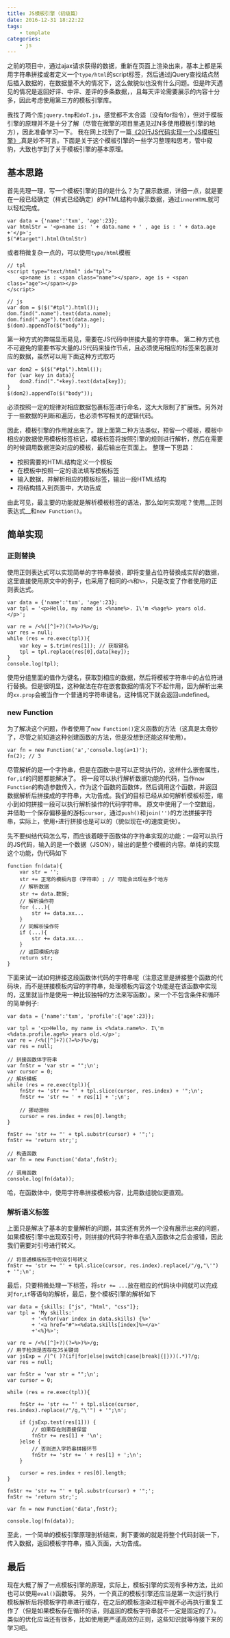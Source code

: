 ```yaml
---
title: JS模板引擎（初级篇）
date: 2016-12-31 18:22:22
tags:
	- template
categories:
	- js
---
```


之前的项目中，通过ajax请求获得的数据，重新在页面上渲染出来，基本上都是采用字符串拼接或者定义一个`type/html`的script标签，然后通过jQuery查找结点然后插入数据的，在数据量不大的情况下，这么做貌似也没有什么问题。但是昨天遇见的情况是返回好评、中评、差评的多条数据，，且每天评论需要展示的内容十分多，因此考虑使用第三方的模板引擎库。

<!--more-->
我找了两个库`jquery.tmp`和`doT.js`，感觉都不太合适（没有for指令），但对于模板引擎的原理并不是十分了解（尽管在微擎的项目里遇见过N多使用模板引擎的地方），因此准备学习一下。
我在网上找到了一篇[《20行JS代码实现一个JS模板引擎》](http://blog.jobbole.com/56689/),真是妙不可言。下面是关于这个模板引擎的一些学习整理和思考，管中窥豹，大致也学到了关于模板引擎的基本原理。

## 基本思路
首先先理一理，写一个模板引擎的目的是什么？为了展示数据，详细一点，就是要在一段已经确定（样式已经确定）的HTML结构中展示数据，通过`innerHTML`就可以轻松完成。
```
var data = {'name':'txm', 'age':23};
var htmlStr = '<p>name is: ' + data.name + ' , age is : ' + data.age +'</p>';
$("#target").html(htmlStr)
```
或者稍微复杂一点的，可以使用`type/html`模板
```
// tpl
<script type="text/html" id="tpl">
    <p>name is : <span class="name"></span>, age is + <span class="age"></span></p>
</script>

// js
var dom = $($("#tpl").html());
dom.find(".name").text(data.name);
dom.find(".age").text(data.age);
$(dom).appendTo($("body"));
```
第一种方式的弊端显而易见，需要在JS代码中拼接大量的字符串。
第二种方式也不可避免的需要书写大量的JS代码来操作节点，且必须使用相应的标签来包裹对应的数据，虽然可以用下面这种方式取巧
```
var dom2 = $($("#tpl").html());
for (var key in data){
    dom2.find("."+key).text(data[key]);
}
$(dom2).appendTo($("body"));
```
必须按照一定的规律对相应数据包裹标签进行命名，这大大限制了扩展性。另外对于一些数据的判断和遍历，也必须书写相关的逻辑代码。

因此，模板引擎的作用就出来了。跟上面第二种方法类似，预留一个模板，模板中相应的数据使用模板标签标记，模板标签将按照引擎的规则进行解析，然后在需要的时候调用数据渲染对应的模板，最后输出在页面上。
整理一下思路：
* 按照需要的HTML结构定义一个模板
* 在模板中按照一定的语法填写模板标签
* 输入数据，并解析相应的模板标签，输出一段HTML结构
* 将结构插入到页面中，大功告成

由此可见，最主要的功能就是解析模板标签的语法，那么如何实现呢？使用__正则表达式__和`new Function()`。

## 简单实现

### 正则替换
使用正则表达式可以实现简单的字符串替换，即将变量占位符替换成实际的数据，这里直接使用原文中的例子，也采用了相同的`<%`和`%>`，只是改变了作者使用的正则表达式。
```
var data = {'name':'txm', 'age':23};
var tpl = '<p>Hello, my name is <%name%>. I\'m <%age%> years old.</p>';

var re = /<%([^]+?)(?=%>)%>/g;
var res = null;
while (res = re.exec(tpl)){
    var key = $.trim(res[1]); // 获取键名
    tpl = tpl.replace(res[0],data[key]);
}
console.log(tpl);
```
使用分组里面的值作为键名，获取到相应的数据，然后将模板字符串中的占位符进行替换。但是很明显，这种做法在存在嵌套数据的情况下不起作用，因为解析出来的`xx.prop`会被当作一个普通的字符串键名，这种情况下就会返回undefined。

### new Function
为了解决这个问题，作者使用了`new Function()`定义函数的方法（这真是太奇妙了，尽管之前知道这种创建函数的方法，但是没想到还能这样使用）。
```
var fn = new Function('a','console.log(a+1)');
fn(2); // 3
```
尽管解析的是一个字符串，但是在函数中是可以正常执行的，这样什么嵌套属性，`for,if`的问题都能解决了。
将一段可以执行解析数据功能的代码，当作`new Function`的构造参数传入，作为这个函数的函数体，然后调用这个函数，并返回数据解析后拼接成的字符串，大功告成。我们的目标已经从如何解析模板标签，缩小到如何拼接一段可以执行解析操作的代码字符串。
原文中使用了一个空数组，并借助一个保存偏移量的游标`cursor`，通过`push()`和`join('')`的方法拼接字符串，实际上，使用`+`进行拼接也是可以的（貌似现在`+`的速度更快）。

先不要纠结代码怎么写，而应该着眼于函数体的字符串实现的功能：一段可以执行的JS代码，输入的是一个数据（JSON），输出的是整个模板的内容。单纯的实现这个功能，伪代码如下
```
function fn(data){
    var str = '';
    str += 正常的模板内容（字符串）; // 可能会出现在多个地方
    // 解析数据
    str += data.数据;
    // 解析操作符
    for (...){
    	str += data.xx...
    }
    // 同解析操作符
    if (...){
    	str += data.xx...
    }
    // 返回模板内容
    return str;
}
```
下面来试一试如何拼接这段函数体代码的字符串呢（注意这里是拼接整个函数的代码块，而不是拼接模板内容的字符串，处理模板内容这个功能是在该函数中实现的，这里就当作是使用一种比较独特的方法来写函数）。来一个不包含条件和循环的简单例子:
```
var data = {'name':'txm', 'profile':{'age':23}};

var tpl = '<p>Hello, my name is <%data.name%>. I\'m <%data.profile.age%> years old.</p>';
var re = /<%([^]+?)(?=%>)%>/g;
var res = null;

// 拼接函数体字符串
var fnStr = 'var str = "";\n';
var cursor = 0;
// 解析模板
while (res = re.exec(tpl)){
    fnStr += 'str += "' + tpl.slice(cursor, res.index) + '";\n';
    fnStr += 'str += ' + res[1] + ';\n';

    // 挪动游标
    cursor = res.index + res[0].length;
}

fnStr += 'str += "' + tpl.substr(cursor) + '";';
fnStr += 'return str;';

// 构造函数
var fn = new Function('data',fnStr);

// 调用函数
console.log(fn(data));
```
哈，在函数体中，使用字符串拼接模板内容，比用数组貌似更直观。

### 解析语义标签
上面只是解决了基本的变量解析的问题，其实还有另外一个没有展示出来的问题，如果模板引擎中出现双引号，则拼接的代码字符串在插入函数体之后会报错，因此我们需要对引号进行转义。
```
// 将普通模板标签中的双引号转义
fnStr += 'str += "' + tpl.slice(cursor, res.index).replace(/"/g,"\'") + '";\n';
```
最后，只要稍微处理一下标签，将`str += ...`放在相应的代码块中间就可以完成对`for`,`if`等语句的解析，最后，整个模板引擎的解析如下
```
var data = {skills: ["js", "html", "css"]};
var tpl = 'My skills:' 
        + '<%for(var index in data.skills) {%>' 
        + '<a href="#"><%data.skills[index]%></a>' 
        +'<%}%>';

var re = /<%([^]+?)(?=%>)%>/g;
// 用于检测是否存在JS关键词
var jsExp = /(^( )?(if|for|else|switch|case|break|{|}))(.*)?/g;
var res = null;

var fnStr = 'var str = "";\n';
var cursor = 0;

while (res = re.exec(tpl)){

    fnStr += 'str += "' + tpl.slice(cursor, res.index).replace(/"/g,"\'") + '";\n';

    if (jsExp.test(res[1])) {
    	// 如果存在则直接保留
        fnStr += res[1] + '\n';
    }else {
    	// 否则进入字符串拼接环节
        fnStr += 'str += ' + res[1] + ';\n';
    }

    cursor = res.index + res[0].length;
}

fnStr += 'str += "' + tpl.substr(cursor) + '";';
fnStr += 'return str;';

var fn = new Function('data',fnStr);

console.log(fn(data));

```
至此，一个简单的模板引擎原理剖析结束，剩下要做的就是将整个代码封装一下，传入数据，返回模板字符串，插入页面，大功告成。

## 最后
现在大概了解了一点模板引擎的原理，实际上，模板引擎的实现有多种方法，比如也可以使用`eval()`函数等。
另外，一个真正的模板引擎还应当是第一次运行执行模板解析后将模板字符串进行缓存，在之后的模板渲染过程中就不必再执行重复工作了（但是如果模板存在循环的话，则返回的模板字符串就不一定是固定的了）。
类似的优化应当还有很多，比如使用更严谨高效的正则，这些知识就等待接下来的学习吧。